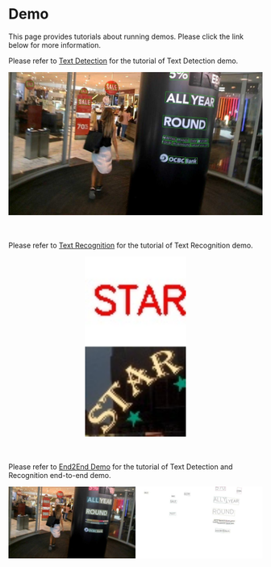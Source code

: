 # Demo

This page provides tutorials about running demos. Please click the link below for more information.

Please refer to [Text Detection](../docs/text_det_demo.md) for the tutorial of Text Detection demo.

<div align="center">
    <img src="../resources/demo_text_det_pred.jpg"/><br>

</div>
<br>
<br>

Please refer to [Text Recognition](../docs/text_recog_demo.md) for the tutorial of Text Recognition demo.

<div align="center">
    <img src="../resources/demo_text_recog_pred.jpg" width="200px" alt/><br>

</div>
<br>
<br>

Please refer to [End2End Demo](../docs/ocr_demo.md) for the tutorial of Text Detection and Recognition end-to-end demo.

<div align="center">
    <img src="../resources/demo_ocr_pred.jpg"/><br>

</div>

<br>
